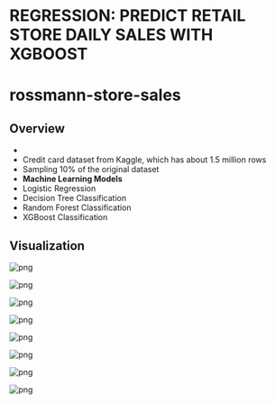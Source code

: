 
# REGRESSION: PREDICT RETAIL STORE DAILY SALES WITH XGBOOST

# rossmann-store-sales

## Overview

* 
* Credit card dataset from Kaggle, which has about 1.5 million rows
* Sampling 10% of the original dataset
* **Machine Learning Models** 
* Logistic Regression 
* Decision Tree Classification
* Random Forest Classification
* XGBoost Classification


## Visualization

![png](images/fraud1_category_most_use.png)

![png](images/fraud0_category_most_use.png)

![png](images/fraud1_across_states.png)

![png](images/fraud1_top10_states.png)

![png](images/states_fraud_distribution.png)

![png](images/states_fraud_distribution2.png)

![png](images/amount_boxplot.png)

![png](images/fraud1_transaction_date_amt.png)
